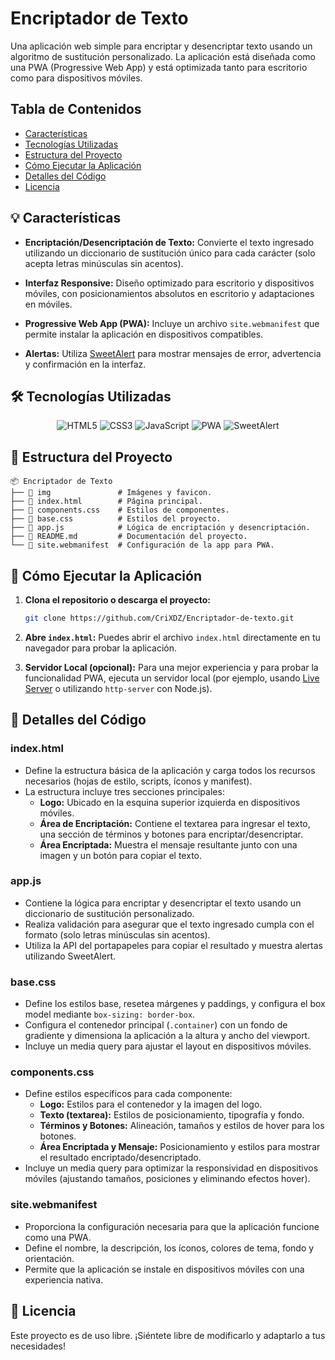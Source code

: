 # Encriptador de Texto

Una aplicación web simple para encriptar y desencriptar texto usando un algoritmo de sustitución personalizado. La aplicación está diseñada como una PWA (Progressive Web App) y está optimizada tanto para escritorio como para dispositivos móviles.

## Tabla de Contenidos

- [ Características](#-características)
- [ Tecnologías Utilizadas](#-tecnologías-utilizadas)
- [ Estructura del Proyecto](#-estructura-del-proyecto)
- [ Cómo Ejecutar la Aplicación](#-cómo-ejecutar-la-aplicación)
- [ Detalles del Código](#-detalles-del-código)
- [ Licencia](#-licencia)

## 💡 Características

- **Encriptación/Desencriptación de Texto:**
  Convierte el texto ingresado utilizando un diccionario de sustitución único para cada carácter (solo acepta letras minúsculas sin acentos).

- **Interfaz Responsive:**
  Diseño optimizado para escritorio y dispositivos móviles, con posicionamientos absolutos en escritorio y adaptaciones en móviles.

- **Progressive Web App (PWA):**
  Incluye un archivo `site.webmanifest` que permite instalar la aplicación en dispositivos compatibles.

- **Alertas:**
  Utiliza [SweetAlert](https://sweetalert.js.org/) para mostrar mensajes de error, advertencia y confirmación en la interfaz.

## 🛠️ Tecnologías Utilizadas

<p align="center">
  <img src="https://img.shields.io/badge/HTML5-E34F26?style=for-the-badge&logo=html5&logoColor=white" alt="HTML5" />
  <img src="https://img.shields.io/badge/CSS3-1572B6?style=for-the-badge&logo=css3&logoColor=white" alt="CSS3" />
  <img src="https://img.shields.io/badge/JavaScript-F7DF1E?style=for-the-badge&logo=javascript&logoColor=black" alt="JavaScript" />
  <img src="https://img.shields.io/badge/PWA-0A3871?style=for-the-badge&logo=google-chrome&logoColor=white" alt="PWA" />
  <img src="https://img.shields.io/badge/SweetAlert-FF5733?style=for-the-badge&logo=sweetalert&logoColor=white" alt="SweetAlert" />
</p>

## 📂 Estructura del Proyecto

```
📦 Encriptador de Texto
├── 📁 img               # Imágenes y favicon.
├── 📄 index.html        # Página principal.
├── 📄 components.css    # Estilos de componentes.
├── 📄 base.css          # Estilos del proyecto.
├── 📄 app.js            # Lógica de encriptación y desencriptación.
├── 📄 README.md         # Documentación del proyecto.
└── 📄 site.webmanifest  # Configuración de la app para PWA.
```

## 🚀 Cómo Ejecutar la Aplicación

1. **Clona el repositorio o descarga el proyecto:**

   ```bash
   git clone https://github.com/CriXDZ/Encriptador-de-texto.git

   ```

2. **Abre `index.html`:**
   Puedes abrir el archivo `index.html` directamente en tu navegador para probar la aplicación.

3. **Servidor Local (opcional):**
   Para una mejor experiencia y para probar la funcionalidad PWA, ejecuta un servidor local (por ejemplo, usando [Live Server](https://marketplace.visualstudio.com/items?itemName=ritwickdey.LiveServer) o utilizando `http-server` con Node.js).

## 📝 Detalles del Código

### index.html

- Define la estructura básica de la aplicación y carga todos los recursos necesarios (hojas de estilo, scripts, íconos y manifest).
- La estructura incluye tres secciones principales:
  - **Logo:** Ubicado en la esquina superior izquierda en dispositivos móviles.
  - **Área de Encriptación:** Contiene el textarea para ingresar el texto, una sección de términos y botones para encriptar/desencriptar.
  - **Área Encriptada:** Muestra el mensaje resultante junto con una imagen y un botón para copiar el texto.

### app.js

- Contiene la lógica para encriptar y desencriptar el texto usando un diccionario de sustitución personalizado.
- Realiza validación para asegurar que el texto ingresado cumpla con el formato (solo letras minúsculas sin acentos).
- Utiliza la API del portapapeles para copiar el resultado y muestra alertas utilizando SweetAlert.

### base.css

- Define los estilos base, resetea márgenes y paddings, y configura el box model mediante `box-sizing: border-box`.
- Configura el contenedor principal (`.container`) con un fondo de gradiente y dimensiona la aplicación a la altura y ancho del viewport.
- Incluye un media query para ajustar el layout en dispositivos móviles.

### components.css

- Define estilos específicos para cada componente:
  - **Logo:** Estilos para el contenedor y la imagen del logo.
  - **Texto (textarea):** Estilos de posicionamiento, tipografía y fondo.
  - **Términos y Botones:** Alineación, tamaños y estilos de hover para los botones.
  - **Área Encriptada y Mensaje:** Posicionamiento y estilos para mostrar el resultado encriptado/desencriptado.
- Incluye un media query para optimizar la responsividad en dispositivos móviles (ajustando tamaños, posiciones y eliminando efectos hover).

### site.webmanifest

- Proporciona la configuración necesaria para que la aplicación funcione como una PWA.
- Define el nombre, la descripción, los íconos, colores de tema, fondo y orientación.
- Permite que la aplicación se instale en dispositivos móviles con una experiencia nativa.

## 📌 Licencia

Este proyecto es de uso libre. ¡Siéntete libre de modificarlo y adaptarlo a tus necesidades!
